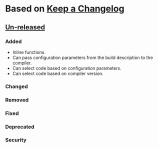 # Based on [Keep a Changelog](https://keepachangelog.com/en/1.0.0/)

## [Un-released]
### Added
* Inline functions.
* Can pass configuration parameters from the build description to the compiler.
* Can select code based on configuration parameters.
* Can select code based on compiler version.
### Changed
### Removed
### Fixed
### Deprecated
### Security

[Un-released]: https://github.com/LuxLang/lux/compare/0.6.5...HEAD

